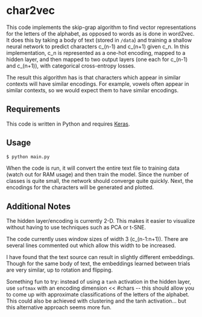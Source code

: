 # char2vec

This code implements the skip-grap algorithm to find vector representations for the letters of the alphabet, as opposed to words as is done in word2vec.
It does this by taking a body of text (stored in `/data`) and training a shallow neural network to predict characters c_(n-1) and c_(n+1) given c_n. In this implementation, c_n is represented as a one-hot encoding, mapped to a hidden layer, and then mapped to two output layers (one each for c_(n-1) and c_(n+1)), with categorical cross-entropy losses.

The result this algorithm has is that characters which appear in similar contexts will have similar encodings. For example, vowels often appear in similar contexts, so we would expect them to have similar encodings.  

## Requirements

This code is written in Python and requires [Keras](https://keras.io/).

## Usage

```bash
$ python main.py
```

When the code is run, it will convert the entire text file to training data (watch out for RAM usage) and then train the model. Since the number of classes is quite small, the network should converge quite quickly. Next, the encodings for the characters will be generated and plotted.

## Additional Notes

The hidden layer/encoding is currently 2-D. This makes it easier to visualize without having to use techniques such as PCA or t-SNE.

The code currently uses window sizes of width 3 (c_(n-1:n+1)). There are several lines commented out which allow this width to be increased.

I have found that the text source can result in slightly different embeddings. Though for the same body of text, the embeddings learned between trials are very similar, up to rotation and flipping.

Something fun to try: instead of using a `tanh` activation in the hidden layer, use `softmax` with an encoding dimension << #chars -- this should allow you to come up with approximate classifications of the letters of the alphabet. This could also be achieved with clustering and the tanh activation... but this alternative approach seems more fun.
